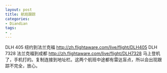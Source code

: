 ```yaml
---
layout: post
title: 航班跟踪
categories:
- Diandian
tags:
- , 
---
```

DLH 405 纽约到法兰克福 http://zh.flightaware.com/live/flight/DLH405 DLH 7328 法兰克福到成都 http://zh.flightaware.com/live/flight/DLH7328 马上登机了，手机打的。复制连接到地址栏。这两个航班中途都有雷达盲点，所以会出现跟踪不完全，放心。